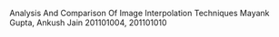 Analysis And Comparison Of Image Interpolation Techniques
Mayank Gupta, Ankush Jain
201101004, 201101010

